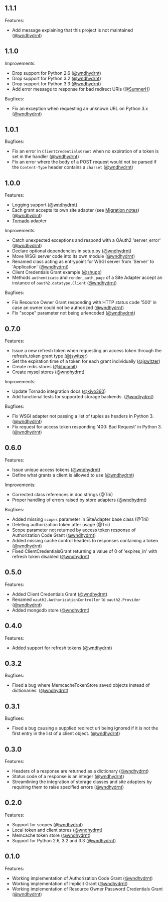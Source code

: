 ## 1.1.1

Features:

  - Add message explaining that this project is not maintained ([@wndhydrnt][])

## 1.1.0

Improvements:

  - Drop support for Python 2.6 ([@wndhydrnt][])
  - Drop support for Python 3.2 ([@wndhydrnt][])
  - Drop support for Python 3.3 ([@wndhydrnt][])
  - Add error message to response for bad redirect URIs ([@SumnerH][])

Bugfixes:

  - Fix an exception when requesting an unknown URL on Python 3.x ([@wndhydrnt][])

## 1.0.1

Bugfixes:

  - Fix an error in `ClientCredentialsGrant` when no expiration of a token is set in the handler ([@wndhydrnt][])
  - Fix an error where the body of a POST request would not be parsed if the `Content-Type` header contains a `charset` ([@wndhydrnt][])

## 1.0.0

Features:

  - Logging support ([@wndhydrnt][])
  - Each grant accepts its own site adapter (see [Migration notes](http://python-oauth2.readthedocs.org/en/latest/migration.html)) ([@wndhydrnt][])
  - [Tornado](http://www.tornadoweb.org/) adapter

Improvements:

  - Catch unexpected exceptions and respond with a OAuth2 'server_error' ([@wndhydrnt][])
  - Declare optional dependencies in setup.py ([@wndhydrnt][])
  - Move WSGI server code into its own module ([@wndhydrnt][])
  - Renamed class acting as entrypoint for WSGI server from 'Server' to 'Application' ([@wndhydrnt][])
  - Client Credentials Grant example ([@shupp][])
  - Methods `authenticate` and `render_auth_page` of a Site Adapter accept an instance of `oauth2.datatype.Client` ([@wndhydrnt][])

Bugfixes:

  - Fix Resource Owner Grant responding with HTTP status code '500' in case an owner could not be authorized ([@wndhydrnt][])
  - Fix "scope" parameter not being urlencoded ([@wndhydrnt][])

## 0.7.0

Features:

  - Issue a new refresh token when requesting an access token through the refresh_token grant type ([@jswitzer][])
  - Set the expiration time of a token for each grant individually ([@jswitzer][])
  - Create redis stores ([@bhoomit][])
  - Create mysql stores ([@wndhydrnt][])

Improvements:

  - Update Tornado integration docs ([@kivo360][])
  - Add functional tests for supported storage backends. ([@wndhydrnt][])

Bugfixes:

  - Fix WSGI adapter not passing a list of tuples as headers in Python 3. ([@wndhydrnt][])
  - Fix request for access token responding '400: Bad Request' in Python 3. ([@wndhydrnt][])

## 0.6.0

Features:

  - Issue unique access tokens ([@wndhydrnt][])
  - Define what grants a client is allowed to use ([@wndhydrnt][])

Improvements:

  - Corrected class references in doc strings (@Trii)
  - Proper handling of errors raised by store adapters ([@wndhydrnt][])

Bugfixes:

  - Added missing `scopes` parameter in SiteAdapter base class (@Trii)
  - Deleting authorization token after usage (@Trii)
  - Scope parameter not returned by access token response of Authorization Code Grant ([@wndhydrnt][])
  - Added missing cache control headers to responses containing a token ([@wndhydrnt][])
  - Fixed ClientCredentialsGrant returning a value of 0 of 'expires_in' with refresh token disabled ([@wndhydrnt][])

## 0.5.0

Features:

  - Added Client Credentials Grant ([@wndhydrnt][])
  - Renamed `oauth2.AuthorizationController` to `oauth2.Provider` ([@wndhydrnt][])
  - Added mongodb store ([@wndhydrnt][])

## 0.4.0

Features:

  - Added support for refresh tokens ([@wndhydrnt][])

## 0.3.2

Bugfixes:

  - Fixed a bug where MemcacheTokenStore saved objects instead of dictionaries. ([@wndhydrnt][])

## 0.3.1

Bugfixes:

  - Fixed a bug causing a supplied redirect uri being ignored if it is not the first entry in the list of a client object. ([@wndhydrnt][])

## 0.3.0

Features:

  - Headers of a response are returned as a dictionary ([@wndhydrnt][])
  - Status code of a response is an integer ([@wndhydrnt][])
  - Streamlining the integration of storage classes and site adapters by requiring them to raise specified errors ([@wndhydrnt][])

## 0.2.0

Features:

  - Support for scopes ([@wndhydrnt][])
  - Local token and client stores ([@wndhydrnt][])
  - Memcache token store ([@wndhydrnt][])
  - Support for Python 2.6, 3.2 and 3.3 ([@wndhydrnt][])

## 0.1.0

Features:

  - Working implementation of Authorization Code Grant ([@wndhydrnt][])
  - Working implementation of Implicit Grant ([@wndhydrnt][])
  - Working implementation of Resource Owner Password Credentials Grant ([@wndhydrnt][])

[@wndhydrnt]: https://github.com/wndhydrnt
[@Trii]: https://github.com/Trii
[@jswitzer]: https://github.com/jswitzer
[@kivo360]: https://github.com/kivo360
[@bhoomit]: https://github.com/bhoomit
[@shupp]: https://github.com/shupp
[@SumnerH]: https://github.com/SumnerH
